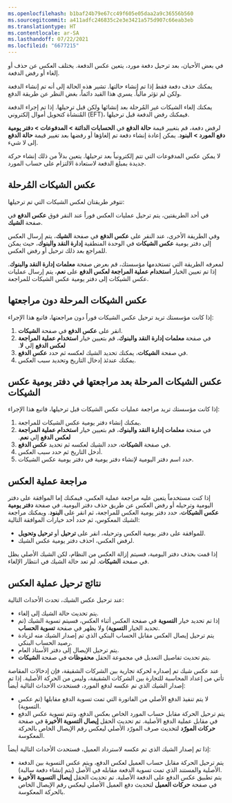 ```yaml
---
ms.openlocfilehash: b1baf24b79e67cc49f605e05daa2a9c36556b560
ms.sourcegitcommit: a411adfc246835c2e3e3421a575d907c66eab3eb
ms.translationtype: HT
ms.contentlocale: ar-SA
ms.lasthandoff: 07/22/2021
ms.locfileid: "6677215"
---
```

في بعض الأحيان، بعد ترحيل دفعة مورد، يتعين عكس الدفعة. يختلف العكس عن حذف أو إلغاء أو رفض الدفعة. 

يمكنك حذف دفعة فقط إذا تم إنشاء حالتها. تشير هذه الحالة إلى أنه تم إنشاء الدفعة ولكن لم تؤثر مالياً. يسري هذا القيد دائماً، بغض النظر عن طريقة الدفع.
  
يمكنك إلغاء الشيكات غير المُرحلة بعد إنشائها ولكن قبل ترحيلها. إذا تم إجراء الدفعة المُنشأة كتحويل أموال إلكتروني (EFT)، فيمكنك رفض الدفعة قبل ترحيلها. 

لرفض دفعة، قم بتغيير قيمة **حالة الدفع** في **الحسابات الدائنة > المدفوعات > دفتر يومية دفع المورد > البنود**. يمكن إعادة إنشاء دفعة تم إلغاؤها أو رفضها بعد تغيير قيمة **حالة الدفع** إلى لا شيء.

لا يمكن عكس المدفوعات التي تتم إلكترونياً بعد ترحيلها. يتعين بدلاً من ذلك إنشاء حركة جديدة بمبلغ الدفعة لاستعادة الالتزام على حساب المورد. 

## <a name="reverse-posted-checks"></a>عكس الشيكات المُرحلة 

تتوفر طريقتان لعكس الشيكات التي تم ترحيلها: 

في أحد الطريقتين، يتم ترحيل عمليات العكس فوراً عند النقر فوق **عكس الدفع** في صفحة **الشيك**. 

وفي الطريقة الأخرى، عند النقر على **عكس الدفع** في صفحة **الشيك**، يتم إرسال العكس إلى دفتر يومية **عكس الشيكات** في الوحدة المنطقية **إدارة النقد والبنوك**، حيث يمكن للمراجع بعد ذلك ترحيل أو رفض العكس.

لمعرفه الطريقة التي تستخدمها مؤسستك، قم بعرض صفحة **معلمات إدارة النقد والبنوك**. إذا تم تعيين الخيار **استخدام عملية المراجعة لعكس الدفع** على **نعم**، يتم إرسال عمليات عكس الشيكات إلى دفتر يومية عكس الشيكات للمراجعة. 

## <a name="reverse-posted-checks-without-reviewing-them"></a>عكس الشيكات المرحلة دون مراجعتها 

إذا كانت مؤسستك تريد ترحيل عكس الشيكات فوراً دون مراجعتها، فاتبع هذا الإجراء:

1.  انقر على **عكس الدفع** في صفحة **الشيكات**. 
2.  في صفحة **معلمات إدارة النقد والبنوك**، قم بتعيين خيار **‬‏‫استخدام عملية المراجعة لعكس الدفع‬‏‫** إلي **لا**. 
3.  في صفحة **الشيكات**، يمكنك تحديد الشيك لعكسه ثم حدد **عكس الدفع**. 
4.  يمكنك عندئذ إدخال التاريخ وتحديد سبب العكس.

## <a name="reverse-posted-checks-after-they-are-reviewed-in-the-check-reversal-journal"></a>عكس الشيكات المرحلة بعد مراجعتها في دفتر يومية عكس الشيكات 

إذا كانت مؤسستك تريد مراجعة عمليات عكس الشيكات قبل ترحيلها، فاتبع هذا الإجراء:

1.  يمكنك إنشاء دفتر يومية عكس الشيكات للمراجعة.
2.  في صفحة **معلمات إدارة النقد والبنوك**، قم بتعيين خيار **‬‏‫استخدام عملية المراجعة لعكس الدفع‬‏‫** إلي **نعم**. 
3.  في صفحة **الشيكات**، حدد الشيك لعكسه ثم تحديد **عكس الدفع**. 
4.  أدخل التاريخ ثم حدد سبب العكس. 
5.  حدد اسم دفتر اليومية لإنشاء دفتر يومية في دفتر يومية عكس الشيكات.

## <a name="review-a-reversal"></a>مراجعة عملية العكس 

إذا كنت مستخدماً يتعين عليه مراجعة عملية العكس، فيمكنك إما الموافقة على دفتر اليومية وترحيله أو رفض العكس عن طريق حذف دفتر اليومية. في صفحة **دفتر يومية عكس الشيكات**، حدد دفتر يومية العكس للمراجعة، ثم انقر على **البنود**. ويمكنك مراجعة الشيك المعكوس، ثم حدد أحد خيارات الموافقة التالية:

- للموافقة على دفتر يومية العكس وترحيله، انقر على **ترحيل** أو **ترحيل وتحويل**.
- لرفض العكس، احذف دفتر يومية عكس الشيك.

إذا قمت بحذف دفتر اليومية، فسيتم إزالة العكس من النظام، لكن الشيك الأصلي يظل في صفحة **الشيكات**. لم تعد حالة الشيك في انتظار الإلغاء.

## <a name="results-of-posting-a-reversal"></a>نتائج ترحيل عملية العكس 

عند ترحيل عكس الشيك، تحدث الأحداث التالية:

- يتم تحديث حالة الشيك إلى إلغاء.
- إذا تم تحديد خيار **التسوية** في صفحة العكس أثناء العكس، فسيتم تسوية الشيك (تم تحديد الخيار **التسوية**) ولا يظهر في صفحة **تسوية الحساب**.
- يتم ترحيل إيصال العكس مقابل الحساب البنكي الذي تم إصدار الشيك منه لزيادة رصيد الحساب البنكي.
- يتم ترحيل الإيصال إلى دفتر الأستاذ العام.
- يتم تحديث تفاصيل التعديل في مجموعة الحقل **محفوظات** في صفحة **الشيكات**.


عند عكس شيك تم إصداره لحركة تجارية بين الشركات الشقيقة، فإن إدخالات المقاصة تأتي من إعداد المحاسبة للتجارة بين الشركات الشقيقة، وليس من الحركة الأصلية. إذا تم إصدار الشيك الذي تم عكسه لدفع المورد، فستحدث الأحداث التالية أيضاً:

- لا يتم تنفيذ الدفع الأصلي من الفاتورة التي تمت تسوية الدفع مقابلها (تم عكس التسوية).
- يتم ترحيل الحركة مقابل حساب المورد الخاص بعكس الدفع، وتتم تسوية عكس الدفع في مقابل عملية الدفع الأصلية. تم تحديث الحقل **إيصال التسوية الأخيرة** في صفحة **حركات المورّد** لتحديث صرف المورّد الأصلي ليعكس رقم الإيصال الخاص بالحركة المعكوسة.

إذا تم إصدار الشيك الذي تم عكسه لاسترداد العميل، فستحدث الأحداث التالية أيضاً:

- يتم ترحيل الحركة مقابل حساب العميل لعكس الدفع، ويتم عكس التسوية بين الدفعة الأصلية والمستند الذي تمت تسوية الدفعة مقابله في الأصل (يتم إنشاء دفعة سالبة).
- يتم تطبيق عكس الدفع على الدفعة الأصلية. تم تحديث الحقل **إيصال التسوية الأخيرة** في صفحة **حركات العميل** لتحديث دفع العميل الأصلي ليعكس رقم الإيصال الخاص بالحركة المعكوسة.

